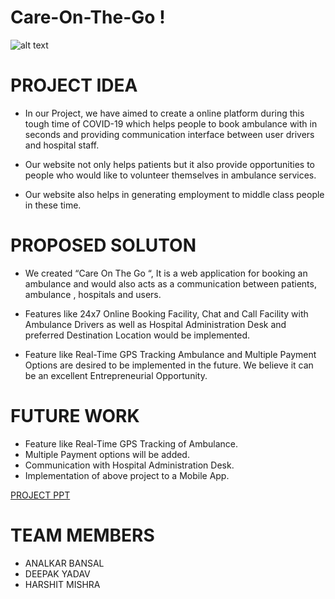 # Care-On-The-Go !
![alt text](https://user-images.githubusercontent.com/77284875/119228179-6c507000-bb2f-11eb-851d-04196b79c3fa.png)

# PROJECT IDEA 

- In our Project, we have aimed to create a online platform during this tough time of COVID-19 which helps people to book ambulance with in seconds and providing communication interface between user drivers and hospital staff.

- Our website not only helps patients but it also provide opportunities to people who 
would like to volunteer themselves in ambulance services. 

- Our website also helps in generating employment to middle class people in these time. 

# PROPOSED SOLUTON

- We created “Care On The Go “,  It is a web application for booking an ambulance and would also acts as a communication between patients, ambulance , hospitals and users. 
  
- Features like 24x7 Online Booking Facility,  Chat and Call Facility with Ambulance Drivers as well as Hospital Administration Desk and preferred Destination Location would be implemented.
 
- Feature like Real-Time GPS Tracking Ambulance and Multiple Payment Options are desired to be implemented in the future. 
We believe it can be an excellent Entrepreneurial Opportunity.

# FUTURE WORK

- Feature like Real-Time GPS Tracking of Ambulance.
- Multiple Payment options will be added.
- Communication with Hospital Administration Desk.
- Implementation of above project to a Mobile App.

[PROJECT PPT](https://drive.google.com/file/d/1dJ1xI0JbQCj8AEfGQ9TLtQw1v2D95j2h/view?usp=sharing)

# TEAM MEMBERS
- ANALKAR BANSAL
- DEEPAK YADAV
- HARSHIT MISHRA






